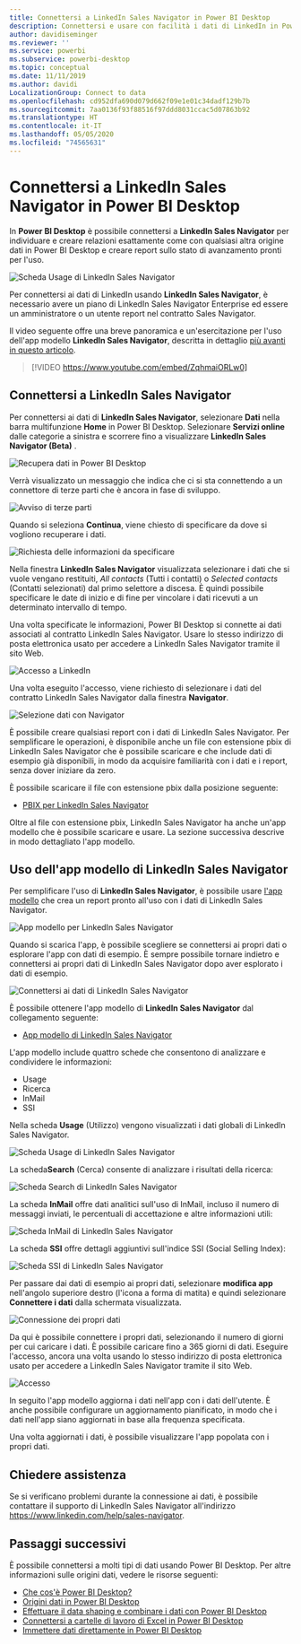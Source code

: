 ```yaml
---
title: Connettersi a LinkedIn Sales Navigator in Power BI Desktop
description: Connettersi e usare con facilità i dati di LinkedIn in Power BI Desktop
author: davidiseminger
ms.reviewer: ''
ms.service: powerbi
ms.subservice: powerbi-desktop
ms.topic: conceptual
ms.date: 11/11/2019
ms.author: davidi
LocalizationGroup: Connect to data
ms.openlocfilehash: cd952dfa690d079d662f09e1e01c34dadf129b7b
ms.sourcegitcommit: 7aa0136f93f88516f97ddd8031ccac5d07863b92
ms.translationtype: HT
ms.contentlocale: it-IT
ms.lasthandoff: 05/05/2020
ms.locfileid: "74565631"
---
```

# <a name="connect-to-linkedin-sales-navigator-in-power-bi-desktop"></a>Connettersi a LinkedIn Sales Navigator in Power BI Desktop

In **Power BI Desktop** è possibile connettersi a **LinkedIn Sales Navigator** per individuare e creare relazioni esattamente come con qualsiasi altra origine dati in Power BI Desktop e creare report sullo stato di avanzamento pronti per l'uso.

![Scheda Usage di LinkedIn Sales Navigator](media/desktop-connect-linkedin-sales-navigator/linkedin-sales-navigator-01.png)


Per connettersi ai dati di LinkedIn usando **LinkedIn Sales Navigator**, è necessario avere un piano di LinkedIn Sales Navigator Enterprise ed essere un amministratore o un utente report nel contratto Sales Navigator.

Il video seguente offre una breve panoramica e un'esercitazione per l'uso dell'app modello **LinkedIn Sales Navigator**, descritta in dettaglio [più avanti in questo articolo](#using-the-linkedin-sales-navigator-template-app). 

> [!VIDEO https://www.youtube.com/embed/ZqhmaiORLw0]

## <a name="connect-to-linkedin-sales-navigator"></a>Connettersi a LinkedIn Sales Navigator

Per connettersi ai dati di **LinkedIn Sales Navigator**, selezionare **Dati** nella barra multifunzione **Home** in Power BI Desktop. Selezionare **Servizi online** dalle categorie a sinistra e scorrere fino a visualizzare **LinkedIn Sales Navigator (Beta)** .

![Recupera dati in Power BI Desktop](media/desktop-connect-linkedin-sales-navigator/linkedin-sales-navigator-02.png)

Verrà visualizzato un messaggio che indica che ci si sta connettendo a un connettore di terze parti che è ancora in fase di sviluppo. 

![Avviso di terze parti](media/desktop-connect-linkedin-sales-navigator/linkedin-sales-navigator-03.png)

Quando si seleziona **Continua**, viene chiesto di specificare da dove si vogliono recuperare i dati.

![Richiesta delle informazioni da specificare](media/desktop-connect-linkedin-sales-navigator/linkedin-sales-navigator-04.png)


Nella finestra **LinkedIn Sales Navigator** visualizzata selezionare i dati che si vuole vengano restituiti, *All contacts* (Tutti i contatti) o *Selected contacts* (Contatti selezionati) dal primo selettore a discesa. È quindi possibile specificare le date di inizio e di fine per vincolare i dati ricevuti a un determinato intervallo di tempo.

Una volta specificate le informazioni, Power BI Desktop si connette ai dati associati al contratto LinkedIn Sales Navigator. Usare lo stesso indirizzo di posta elettronica usato per accedere a LinkedIn Sales Navigator tramite il sito Web. 

![Accesso a LinkedIn](media/desktop-connect-linkedin-sales-navigator/linkedin-sales-navigator-05.png)

Una volta eseguito l'accesso, viene richiesto di selezionare i dati del contratto LinkedIn Sales Navigator dalla finestra **Navigator**.

![Selezione dati con Navigator](media/desktop-connect-linkedin-sales-navigator/linkedin-sales-navigator-09.png)

È possibile creare qualsiasi report con i dati di LinkedIn Sales Navigator. Per semplificare le operazioni, è disponibile anche un file con estensione pbix di LinkedIn Sales Navigator che è possibile scaricare e che include dati di esempio già disponibili, in modo da acquisire familiarità con i dati e i report, senza dover iniziare da zero.

È possibile scaricare il file con estensione pbix dalla posizione seguente:
* [PBIX per LinkedIn Sales Navigator](service-template-apps-samples.md)

Oltre al file con estensione pbix, LinkedIn Sales Navigator ha anche un'app modello che è possibile scaricare e usare. La sezione successiva descrive in modo dettagliato l'app modello.


## <a name="using-the-linkedin-sales-navigator-template-app"></a>Uso dell'app modello di LinkedIn Sales Navigator

Per semplificare l'uso di **LinkedIn Sales Navigator**, è possibile usare [l'app modello](service-template-apps-overview.md) che crea un report pronto all'uso con i dati di LinkedIn Sales Navigator.

![App modello per LinkedIn Sales Navigator](media/desktop-connect-linkedin-sales-navigator/linkedin-sales-navigator-10.png)

Quando si scarica l'app, è possibile scegliere se connettersi ai propri dati o esplorare l'app con dati di esempio. È sempre possibile tornare indietro e connettersi ai propri dati di LinkedIn Sales Navigator dopo aver esplorato i dati di esempio. 

![Connettersi ai dati di LinkedIn Sales Navigator](media/desktop-connect-linkedin-sales-navigator/linkedin-sales-navigator-11.png)



È possibile ottenere l'app modello di **LinkedIn Sales Navigator** dal collegamento seguente:
* [App modello di LinkedIn Sales Navigator](https://appsource.microsoft.com/product/power-bi/pbi-contentpacks.linkedin_navigator-preview?flightCodes=17ad4c68-fbc5-4925-a351-139fd384ec33)

L'app modello include quattro schede che consentono di analizzare e condividere le informazioni:

* Usage
* Ricerca
* InMail
* SSI

Nella scheda **Usage** (Utilizzo) vengono visualizzati i dati globali di LinkedIn Sales Navigator.

![Scheda Usage di LinkedIn Sales Navigator](media/desktop-connect-linkedin-sales-navigator/linkedin-sales-navigator-12.png)

La scheda**Search** (Cerca) consente di analizzare i risultati della ricerca:

![Scheda Search di LinkedIn Sales Navigator](media/desktop-connect-linkedin-sales-navigator/linkedin-sales-navigator-13.png)

La scheda **InMail** offre dati analitici sull'uso di InMail, incluso il numero di messaggi inviati, le percentuali di accettazione e altre informazioni utili:

![Scheda InMail di LinkedIn Sales Navigator](media/desktop-connect-linkedin-sales-navigator/linkedin-sales-navigator-14.png)

La scheda **SSI** offre dettagli aggiuntivi sull'indice SSI (Social Selling Index):

![Scheda SSI di LinkedIn Sales Navigator](media/desktop-connect-linkedin-sales-navigator/linkedin-sales-navigator-15.png)

Per passare dai dati di esempio ai propri dati, selezionare **modifica app** nell'angolo superiore destro (l'icona a forma di matita) e quindi selezionare **Connettere i dati** dalla schermata visualizzata.

![Connessione dei propri dati](media/desktop-connect-linkedin-sales-navigator/linkedin-sales-navigator-16.png)

Da qui è possibile connettere i propri dati, selezionando il numero di giorni per cui caricare i dati. È possibile caricare fino a 365 giorni di dati. Eseguire l'accesso, ancora una volta usando lo stesso indirizzo di posta elettronica usato per accedere a LinkedIn Sales Navigator tramite il sito Web. 

![Accesso](media/desktop-connect-linkedin-sales-navigator/linkedin-sales-navigator-17.png)

In seguito l'app modello aggiorna i dati nell'app con i dati dell'utente. È anche possibile configurare un aggiornamento pianificato, in modo che i dati nell'app siano aggiornati in base alla frequenza specificata. 

Una volta aggiornati i dati, è possibile visualizzare l'app popolata con i propri dati.

## <a name="getting-help"></a>Chiedere assistenza

Se si verificano problemi durante la connessione ai dati, è possibile contattare il supporto di LinkedIn Sales Navigator all'indirizzo https://www.linkedin.com/help/sales-navigator. 

## <a name="next-steps"></a>Passaggi successivi
È possibile connettersi a molti tipi di dati usando Power BI Desktop. Per altre informazioni sulle origini dati, vedere le risorse seguenti:

* [Che cos'è Power BI Desktop?](desktop-what-is-desktop.md)
* [Origini dati in Power BI Desktop](desktop-data-sources.md)
* [Effettuare il data shaping e combinare i dati con Power BI Desktop](desktop-shape-and-combine-data.md)
* [Connettersi a cartelle di lavoro di Excel in Power BI Desktop](desktop-connect-excel.md)   
* [Immettere dati direttamente in Power BI Desktop](desktop-enter-data-directly-into-desktop.md)   


